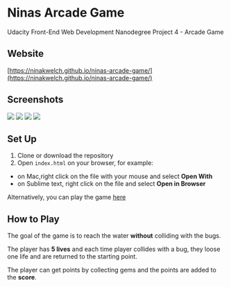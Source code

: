 # Ninas Arcade Game

Udacity Front-End Web Development Nanodegree Project 4 - Arcade Game

## Website

[https://ninakwelch.github.io/ninas-arcade-game/](https://ninakwelch.github.io/ninas-arcade-game/)

## Screenshots

![](http://res.cloudinary.com/ninaw/image/upload/c_scale,w_420/v1535272989/arcade_game_20_b69dqm.png)
![](http://res.cloudinary.com/ninaw/image/upload/c_scale,w_420/v1535272989/arcade_game_21_ml8yhg.png)
![](http://res.cloudinary.com/ninaw/image/upload/c_scale,w_420/v1535272989/arcade_game_22_syqcal.png)
![](http://res.cloudinary.com/ninaw/image/upload/c_scale,w_420/v1535272989/arcade_game_23_hb2kkr.png)

## Set Up

1. Clone or download the repository
2. Open `index.html` on your browser, for example:  
* on Mac,right click on the file with your mouse and select **Open With** 
* on Sublime text, right click on the file and select **Open in Browser**

Alternatively, you can play the game [here](https://ninakwelch.github.io/ninas-arcade-game/)

## How to Play

The goal of the game is to reach the water **without** colliding with the bugs.

The player has **5 lives** and each time player collides with a bug, they loose one life and are returned to the starting point.

The player can get points by collecting gems and the points are added to the **score**.
